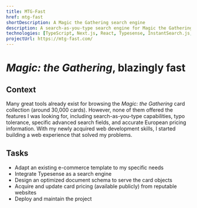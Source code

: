 ```yaml
---
title: MTG-Fast
href: mtg-fast
shortDescription: A Magic the Gathering search engine
description: A search-as-you-type search engine for Magic the Gathering cards, built with Next.js and Typesense.
technologies: [TypeScript, Next.js, React, Typesense, InstantSearch.js, Python, SQLite, VSCode]
projectUrl: https://mtg-fast.com/
---
```


# _Magic: the Gathering_, blazingly fast

## Context

Many great tools already exist for browsing the _Magic: the Gathering_ card collection (around 30,000 cards). However, none of them offered the features I was looking for, including search-as-you-type capabilities, typo tolerance, specific advanced search fields, and accurate European pricing information. With my newly acquired web development skills, I started building a web experience that solved my problems.

## Tasks

- Adapt an existing e-commerce template to my specific needs
- Integrate Typesense as a search engine
- Design an optimized document schema to serve the card objects
- Acquire and update card pricing (available publicly) from reputable websites
- Deploy and maintain the project
